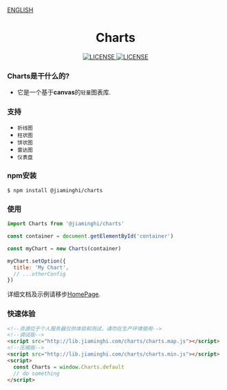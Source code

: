 [ENGLISH](./README_EN.md)

<h1 align="center">Charts</h1>

<p align="center">
    <a href="https://github.com/jiaming743/charts/blob/master/LICENSE">
        <img src="https://img.shields.io/github/license/jiaming743/charts.svg" alt="LICENSE" />
    </a>
    <a href="https://www.npmjs.com/package/@jiaminghi/charts">
        <img src="https://img.shields.io/npm/v/@jiaminghi/charts.svg" alt="LICENSE" />
    </a>
</p>

### Charts是干什么的?

- 它是一个基于**canvas**的`轻量`图表库.

### 支持

* `折线图`
* `柱状图`
* `饼状图`
* `雷达图`
* `仪表盘`

### npm安装

```shell
$ npm install @jiaminghi/charts
```

### 使用

```javascript
import Charts from '@jiaminghi/charts'

const container = document.getElementById('container')

const myChart = new Charts(container)

myChart.setOption({
  title: 'My Chart',
  // ...otherConfig
})
```

详细文档及示例请移步[HomePage](http://charts.jiaminghi.com).

### 快速体验

```html
<!--资源位于个人服务器仅供体验和测试，请勿在生产环境使用-->
<!--调试版-->
<script src="http://lib.jiaminghi.com/charts/charts.map.js"></script>
<!--压缩版-->
<script src="http://lib.jiaminghi.com/charts/charts.min.js"></script>
<script>
  const Charts = window.Charts.default
  // do something
</script>
```